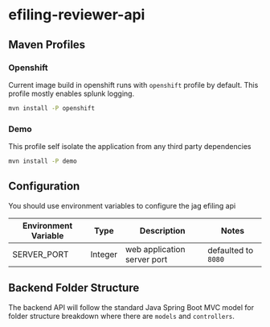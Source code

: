 # efiling-reviewer-api

## Maven Profiles

### Openshift

Current image build in openshift runs with `openshift` profile by default.
This profile mostly enables splunk logging.

```bash
mvn install -P openshift
```

### Demo

This profile self isolate the application from any third party dependencies

```bash
mvn install -P demo
```

## Configuration

You should use environment variables to configure the jag efiling api

| Environment Variable            | Type    | Description                                  | Notes                          |
| ------------------------------- | ------- | -------------------------------------------- | ------------------------------ |
| SERVER_PORT                     | Integer | web application server port                  | defaulted to `8080`            |


## Backend Folder Structure

The backend API will follow the standard Java Spring Boot MVC model for folder structure breakdown where there are `models` and `controllers`.
